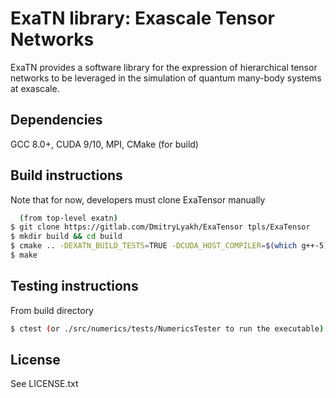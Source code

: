 # ExaTN library: Exascale Tensor Networks
ExaTN provides a software library for the expression of
hierarchical tensor networks to be leveraged in the simulation
of quantum many-body systems at exascale.

## Dependencies
GCC 8.0+, CUDA 9/10, MPI, CMake (for build)

## Build instructions

Note that for now, developers must clone ExaTensor manually
``` bash
  (from top-level exatn)
$ git clone https://gitlab.com/DmitryLyakh/ExaTensor tpls/ExaTensor
$ mkdir build && cd build
$ cmake .. -DEXATN_BUILD_TESTS=TRUE -DCUDA_HOST_COMPILER=$(which g++-5)
$ make
```

## Testing instructions
From build directory
```bash
$ ctest (or ./src/numerics/tests/NumericsTester to run the executable)
```

## License
See LICENSE.txt
